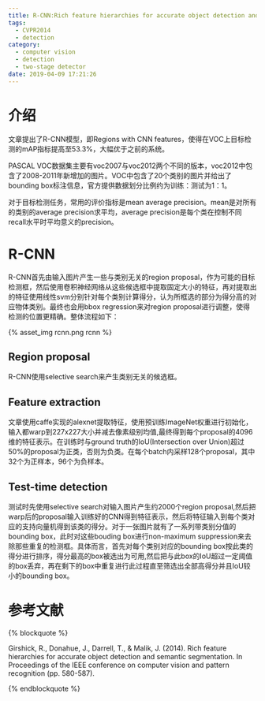```yaml
---
title: R-CNN:Rich feature hierarchies for accurate object detection and semantic segmentation
tags:
  - CVPR2014
  - detection
category:
  - computer vision
  - detection
  - two-stage detector
date: 2019-04-09 17:21:26
---
```


# 介绍

文章提出了R-CNN模型，即Regions with CNN features，使得在VOC上目标检测的mAP指标提高至53.3%，大幅优于之前的系统。

PASCAL VOC数据集主要有voc2007与voc2012两个不同的版本，voc2012中包含了2008-2011年新增加的图片。VOC中包含了20个类别的图片并给出了bounding box标注信息，官方提供数据划分比例约为训练：测试为1：1。

对于目标检测任务，常用的评价指标是mean average precision。mean是对所有的类别的average precision求平均，average precision是每个类在控制不同recall水平时平均意义的precision。

# R-CNN

R-CNN首先由输入图片产生一些与类别无关的region proposal，作为可能的目标检测框，然后使用卷积神经网络从这些候选框中提取固定大小的特征，再对提取出的特征使用线性svm分别针对每个类别计算得分，认为所框选的部分为得分高的对应物体类别。最终也会用bbox regression来对region proposal进行调整，使得检测的位置更精确。整体流程如下：

<div class='img-size-half'>
{% asset_img rcnn.png rcnn %}
</div>

## Region proposal

R-CNN使用selective search来产生类别无关的候选框。

## Feature extraction

文章使用caffe实现的alexnet提取特征，使用预训练ImageNet权重进行初始化，输入都warp到227x227大小并减去像素级别均值,最终得到每个proposal的4096维的特征表示。在训练时与ground truth的IoU(Intersection over Union)超过50%的proposal为正类，否则为负类。在每个batch内采样128个proposal，其中32个为正样本，96个为负样本。

## Test-time detection

测试时先使用selective search对输入图片产生约2000个region proposal,然后把warp后的proposal输入训练好的CNN得到特征表示，然后将特征输入到每个类对应的支持向量机得到该类的得分。对于一张图片就有了一系列带类别分值的bounding box，此时对这些bouding box进行non-maximum suppression来去除那些重复的检测框。具体而言，首先对每个类别对应的bounding box按此类的得分进行排序，得分最高的box被选出为可用,然后把与此box的IoU超过一定阈值的box丢弃，再在剩下的box中重复进行此过程直至筛选出全部高得分并且IoU较小的bounding box。

# 参考文献

{% blockquote %}

Girshick, R., Donahue, J., Darrell, T., & Malik, J. (2014). Rich feature hierarchies for accurate object detection and semantic segmentation. In Proceedings of the IEEE conference on computer vision and pattern recognition (pp. 580-587).

{% endblockquote %}
